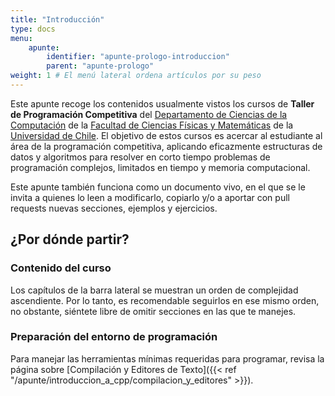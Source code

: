 ```yaml
---
title: "Introducción"
type: docs
menu:
    apunte:
        identifier: "apunte-prologo-introduccion"
        parent: "apunte-prologo"
weight: 1 # El menú lateral ordena artículos por su peso
---
```

Este apunte recoge los contenidos usualmente vistos los cursos de **Taller de Programación Competitiva** del [Departamento de Ciencias de la Computación](https://dcc.uchile.cl) de la [Facultad de Ciencias Físicas y Matemáticas](https://ingenieria.uchile.cl) de la [Universidad de Chile](https://uchile.cl). El objetivo de estos cursos es acercar al estudiante al área de la programación competitiva, aplicando eficazmente estructuras de datos y algoritmos para resolver en corto tiempo problemas de programación complejos, limitados en tiempo y memoria computacional.

Este apunte también funciona como un documento vivo, en el que se le invita a quienes lo leen a modificarlo, copiarlo y/o a aportar con pull requests nuevas secciones, ejemplos y ejercicios.


## ¿Por dónde partir?

### Contenido del curso

Los capítulos de la barra lateral se muestran un orden de complejidad ascendiente. Por lo tanto, es recomendable seguirlos en ese mismo orden, no obstante, siéntete libre de omitir secciones en las que te manejes.

### Preparación del entorno de programación

Para manejar las herramientas mínimas requeridas para programar, revisa la página sobre [Compilación y Editores de Texto]({{< ref "/apunte/introduccion_a_cpp/compilacion_y_editores" >}}).

